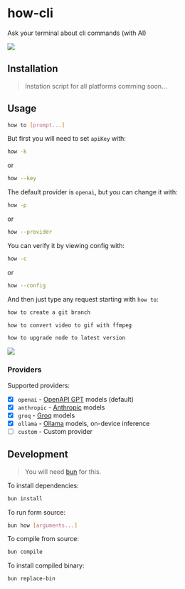 # how-cli

Ask your terminal about cli commands (with AI)

<img src="./demo.gif">

## Installation

> Instation script for all platforms comming soon...

## Usage

```bash
how to [prompt...]
```

But first you will need to set `apiKey` with:

```bash
how -k
```

or

```bash
how --key
```

The default provider is `openai`, but you can change it with:

```bash
how -p
```

or

```bash
how --provider
```

You can verify it by viewing config with:

```bash
how -c
```

or

```bash
how --config
```

And then just type any request starting with `how to`:

```bash
how to create a git branch
```

```bash
how to convert video to gif with ffmpeg
```

```bash
how to upgrade node to latest version
```

<img src="./demo.gif">

### Providers

Supported providers:

- [x] `openai` - [OpenAPI GPT](https://chatgpt.com/) models (default)
- [x] `anthropic` - [Anthropic](https://claude.ai/) models
- [x] `groq` - [Groq](https://groq.com/) models
- [x] `ollama` - [Ollama](https://ollama.com/) models, on-device inference
- [ ] `custom` - Custom provider

## Development

> You will need [bun](https://bun.sh/) for this.

To install dependencies:

```bash
bun install
```

To run form source:

```bash
bun how [arguments...]
```

To compile from source:

```bash
bun compile
```

To install compiled binary:

```bash
bun replace-bin
```
